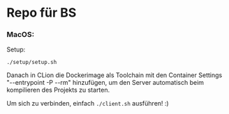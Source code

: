 # Repo für BS

### MacOS:
Setup:
```
./setup/setup.sh
```

Danach in CLion die Dockerimage als Toolchain mit den Container Settings "--entrypoint -P --rm" hinzufügen,
um den Server automatisch beim kompilieren des Projekts zu starten.

Um sich zu verbinden, einfach `./client.sh` ausführen! :)